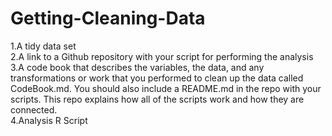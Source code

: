 # Getting-Cleaning-Data
1.A tidy data set<br>
2.A link to a Github repository with your script for performing the analysis<br>
3.A code book that describes the variables, the data, and any transformations or work that you performed to clean up the data called CodeBook.md. You should also include a README.md in the repo with your scripts. This repo explains how all of the scripts work and how they are connected.<br>
4.Analysis R Script
